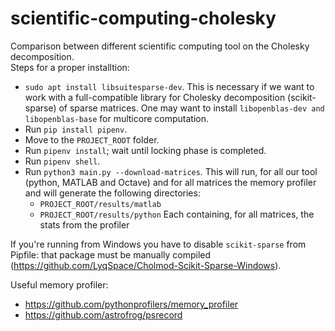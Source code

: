 # scientific-computing-cholesky

Comparison between different scientific computing tool on the Cholesky decomposition.  
Steps for a proper installtion:

* `sudo apt install libsuitesparse-dev`. This is necessary if we want to work with a full-compatible library for Cholesky decomposition (scikit-sparse) of sparse matrices. One may want to install `libopenblas-dev and libopenblas-base` for multicore computation.
* Run `pip install pipenv`.
* Move to the `PROJECT_ROOT` folder.
* Run `pipenv install`; wait until locking phase is completed.
* Run `pipenv shell`.
* Run `python3 main.py --download-matrices`. This will run, for all our tool (python, MATLAB and Octave) and for all matrices the memory profiler and will generate the following directories:
  * `PROJECT_ROOT/results/matlab`
  * `PROJECT_ROOT/results/python`
  Each containing, for all matrices, the stats from the profiler

If you're running from Windows you have to disable `scikit-sparse` from Pipfile: that package must be manually compiled (<https://github.com/LyqSpace/Cholmod-Scikit-Sparse-Windows>).

Useful memory profiler:

* <https://github.com/pythonprofilers/memory_profiler>
* <https://github.com/astrofrog/psrecord>
